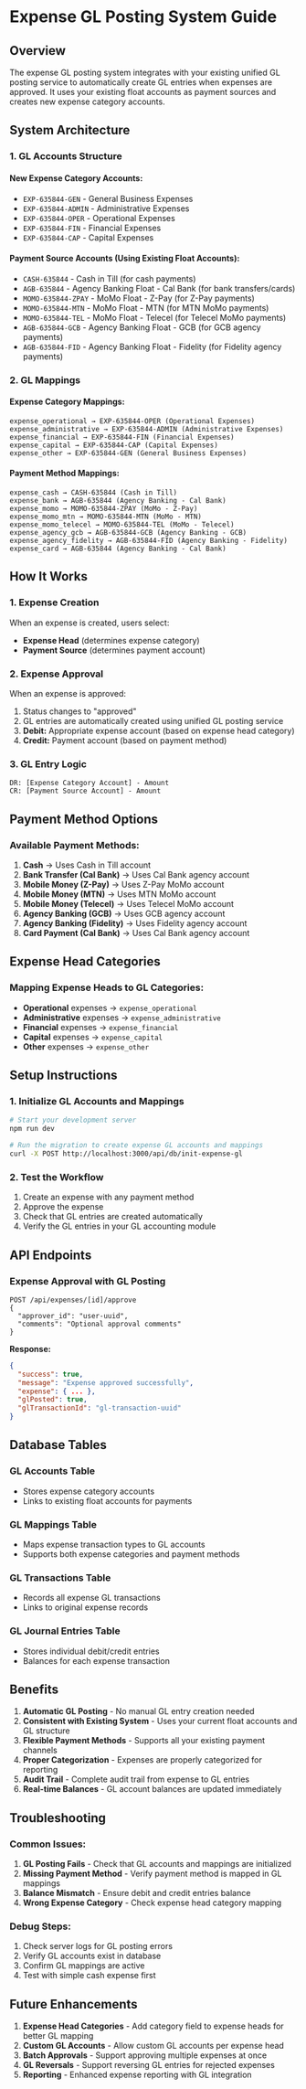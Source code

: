 # Expense GL Posting System Guide

## Overview

The expense GL posting system integrates with your existing unified GL posting service to automatically create GL entries when expenses are approved. It uses your existing float accounts as payment sources and creates new expense category accounts.

## System Architecture

### 1. GL Accounts Structure

#### **New Expense Category Accounts:**

- `EXP-635844-GEN` - General Business Expenses
- `EXP-635844-ADMIN` - Administrative Expenses
- `EXP-635844-OPER` - Operational Expenses
- `EXP-635844-FIN` - Financial Expenses
- `EXP-635844-CAP` - Capital Expenses

#### **Payment Source Accounts (Using Existing Float Accounts):**

- `CASH-635844` - Cash in Till (for cash payments)
- `AGB-635844` - Agency Banking Float - Cal Bank (for bank transfers/cards)
- `MOMO-635844-ZPAY` - MoMo Float - Z-Pay (for Z-Pay payments)
- `MOMO-635844-MTN` - MoMo Float - MTN (for MTN MoMo payments)
- `MOMO-635844-TEL` - MoMo Float - Telecel (for Telecel MoMo payments)
- `AGB-635844-GCB` - Agency Banking Float - GCB (for GCB agency payments)
- `AGB-635844-FID` - Agency Banking Float - Fidelity (for Fidelity agency payments)

### 2. GL Mappings

#### **Expense Category Mappings:**

```
expense_operational → EXP-635844-OPER (Operational Expenses)
expense_administrative → EXP-635844-ADMIN (Administrative Expenses)
expense_financial → EXP-635844-FIN (Financial Expenses)
expense_capital → EXP-635844-CAP (Capital Expenses)
expense_other → EXP-635844-GEN (General Business Expenses)
```

#### **Payment Method Mappings:**

```
expense_cash → CASH-635844 (Cash in Till)
expense_bank → AGB-635844 (Agency Banking - Cal Bank)
expense_momo → MOMO-635844-ZPAY (MoMo - Z-Pay)
expense_momo_mtn → MOMO-635844-MTN (MoMo - MTN)
expense_momo_telecel → MOMO-635844-TEL (MoMo - Telecel)
expense_agency_gcb → AGB-635844-GCB (Agency Banking - GCB)
expense_agency_fidelity → AGB-635844-FID (Agency Banking - Fidelity)
expense_card → AGB-635844 (Agency Banking - Cal Bank)
```

## How It Works

### 1. Expense Creation

When an expense is created, users select:

- **Expense Head** (determines expense category)
- **Payment Source** (determines payment account)

### 2. Expense Approval

When an expense is approved:

1. Status changes to "approved"
2. GL entries are automatically created using unified GL posting service
3. **Debit:** Appropriate expense account (based on expense head category)
4. **Credit:** Payment account (based on payment method)

### 3. GL Entry Logic

```
DR: [Expense Category Account] - Amount
CR: [Payment Source Account] - Amount
```

## Payment Method Options

### Available Payment Methods:

1. **Cash** → Uses Cash in Till account
2. **Bank Transfer (Cal Bank)** → Uses Cal Bank agency account
3. **Mobile Money (Z-Pay)** → Uses Z-Pay MoMo account
4. **Mobile Money (MTN)** → Uses MTN MoMo account
5. **Mobile Money (Telecel)** → Uses Telecel MoMo account
6. **Agency Banking (GCB)** → Uses GCB agency account
7. **Agency Banking (Fidelity)** → Uses Fidelity agency account
8. **Card Payment (Cal Bank)** → Uses Cal Bank agency account

## Expense Head Categories

### Mapping Expense Heads to GL Categories:

- **Operational** expenses → `expense_operational`
- **Administrative** expenses → `expense_administrative`
- **Financial** expenses → `expense_financial`
- **Capital** expenses → `expense_capital`
- **Other** expenses → `expense_other`

## Setup Instructions

### 1. Initialize GL Accounts and Mappings

```bash
# Start your development server
npm run dev

# Run the migration to create expense GL accounts and mappings
curl -X POST http://localhost:3000/api/db/init-expense-gl
```

### 2. Test the Workflow

1. Create an expense with any payment method
2. Approve the expense
3. Check that GL entries are created automatically
4. Verify the GL entries in your GL accounting module

## API Endpoints

### Expense Approval with GL Posting

```
POST /api/expenses/[id]/approve
{
  "approver_id": "user-uuid",
  "comments": "Optional approval comments"
}
```

**Response:**

```json
{
  "success": true,
  "message": "Expense approved successfully",
  "expense": { ... },
  "glPosted": true,
  "glTransactionId": "gl-transaction-uuid"
}
```

## Database Tables

### GL Accounts Table

- Stores expense category accounts
- Links to existing float accounts for payments

### GL Mappings Table

- Maps expense transaction types to GL accounts
- Supports both expense categories and payment methods

### GL Transactions Table

- Records all expense GL transactions
- Links to original expense records

### GL Journal Entries Table

- Stores individual debit/credit entries
- Balances for each expense transaction

## Benefits

1. **Automatic GL Posting** - No manual GL entry creation needed
2. **Consistent with Existing System** - Uses your current float accounts and GL structure
3. **Flexible Payment Methods** - Supports all your existing payment channels
4. **Proper Categorization** - Expenses are properly categorized for reporting
5. **Audit Trail** - Complete audit trail from expense to GL entries
6. **Real-time Balances** - GL account balances are updated immediately

## Troubleshooting

### Common Issues:

1. **GL Posting Fails** - Check that GL accounts and mappings are initialized
2. **Missing Payment Method** - Verify payment method is mapped in GL mappings
3. **Balance Mismatch** - Ensure debit and credit entries balance
4. **Wrong Expense Category** - Check expense head category mapping

### Debug Steps:

1. Check server logs for GL posting errors
2. Verify GL accounts exist in database
3. Confirm GL mappings are active
4. Test with simple cash expense first

## Future Enhancements

1. **Expense Head Categories** - Add category field to expense heads for better GL mapping
2. **Custom GL Accounts** - Allow custom GL accounts per expense head
3. **Batch Approvals** - Support approving multiple expenses at once
4. **GL Reversals** - Support reversing GL entries for rejected expenses
5. **Reporting** - Enhanced expense reporting with GL integration
